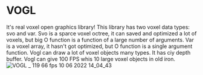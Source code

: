 # VOGL
  It's real voxel open graphics library! 
  This library has two voxel data types: svo and var. Svo is a sparce voxel octree, it can saved and optimized a lot of voxels, but big O function is a function of a large number of arguments. Var is a voxel array, it hasn't got optimized, but O function is a single argument function. 
  Vogl can draw a lot of voxel objects many types. It has ciy depth buffer. Vogl can give 100 FPS whis 10 large voxel objects in old iron.
![VOGL _ 119 66 fps 10 06 2022 14_04_43](https://user-images.githubusercontent.com/85260208/173054956-a5b910fd-1b9b-4526-91eb-5322084c2f9e.png)
